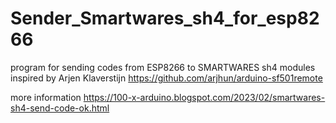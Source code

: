 # Sender_Smartwares_sh4_for_esp8266
program for sending codes from ESP8266 to SMARTWARES sh4 modules inspired by Arjen Klaverstijn
https://github.com/arjhun/arduino-sf501remote

more information https://100-x-arduino.blogspot.com/2023/02/smartwares-sh4-send-code-ok.html
